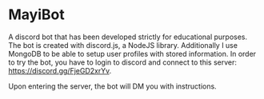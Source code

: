 # MayiBot
A discord bot that has been developed strictly for educational purposes.
The bot is created with discord.js, a NodeJS library. Additionally I use MongoDB to be able to setup user profiles with stored information.
In order to try the bot, you have to login to discord and connect to this server: https://discord.gg/FjeGD2xrYv.

Upon entering the server, the bot will DM you with instructions. 
